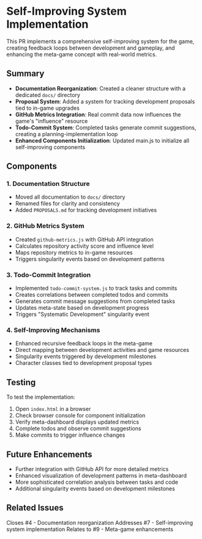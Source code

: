 # Self-Improving System Implementation

This PR implements a comprehensive self-improving system for the game, creating feedback loops between development and gameplay, and enhancing the meta-game concept with real-world metrics.

## Summary

- **Documentation Reorganization**: Created a cleaner structure with a dedicated `docs/` directory
- **Proposal System**: Added a system for tracking development proposals tied to in-game upgrades
- **GitHub Metrics Integration**: Real commit data now influences the game's "influence" resource
- **Todo-Commit System**: Completed tasks generate commit suggestions, creating a planning-implementation loop
- **Enhanced Components Initialization**: Updated main.js to initialize all self-improving components

## Components

### 1. Documentation Structure
- Moved all documentation to `docs/` directory
- Renamed files for clarity and consistency
- Added `PROPOSALS.md` for tracking development initiatives

### 2. GitHub Metrics System
- Created `github-metrics.js` with GitHub API integration
- Calculates repository activity score and influence level
- Maps repository metrics to in-game resources
- Triggers singularity events based on development patterns

### 3. Todo-Commit Integration
- Implemented `todo-commit-system.js` to track tasks and commits
- Creates correlations between completed todos and commits
- Generates commit message suggestions from completed tasks
- Updates meta-state based on development progress
- Triggers "Systematic Development" singularity event

### 4. Self-Improving Mechanisms
- Enhanced recursive feedback loops in the meta-game
- Direct mapping between development activities and game resources
- Singularity events triggered by development milestones
- Character classes tied to development proposal types

## Testing

To test the implementation:
1. Open `index.html` in a browser
2. Check browser console for component initialization 
3. Verify meta-dashboard displays updated metrics
4. Complete todos and observe commit suggestions
5. Make commits to trigger influence changes

## Future Enhancements

- Further integration with GitHub API for more detailed metrics
- Enhanced visualization of development patterns in meta-dashboard
- More sophisticated correlation analysis between tasks and code
- Additional singularity events based on development milestones

## Related Issues

Closes #4 - Documentation reorganization
Addresses #7 - Self-improving system implementation
Relates to #9 - Meta-game enhancements